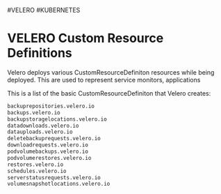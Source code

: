 #VELERO #KUBERNETES 

# VELERO Custom Resource Definitions

Velero deploys various CustomResourceDefiniton resources while being deployed. This are used to represent service monitors, applications  

This is a list of the basic CustomResourceDefiniton that Velero creates: 

```txt
backuprepositories.velero.io                
backups.velero.io
backupstoragelocations.velero.io
datadownloads.velero.io
datauploads.velero.io
deletebackuprequests.velero.io
downloadrequests.velero.io    
podvolumebackups.velero.io
podvolumerestores.velero.io
restores.velero.io
schedules.velero.io
serverstatusrequests.velero.io
volumesnapshotlocations.velero.io
```

[^1]: [[VELERO - BackupStorageLocation]]
[^2]: [[VELERO - VolumeSnapshotLocation]]